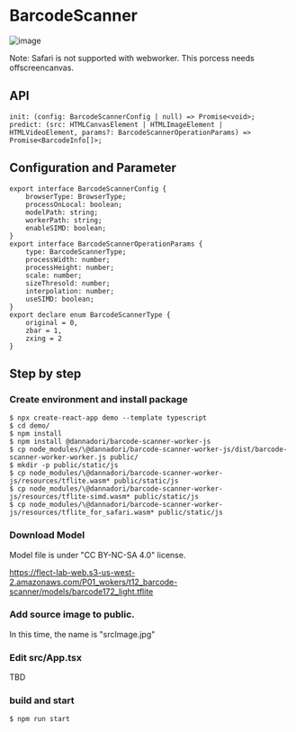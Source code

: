 # BarcodeScanner

![image](https://user-images.githubusercontent.com/48346627/118266526-b1ecb780-b4f5-11eb-9c25-d32a42e852ce.gif)

Note: Safari is not supported with webworker. This porcess needs offscreencanvas.

## API

```
init: (config: BarcodeScannerConfig | null) => Promise<void>;
predict: (src: HTMLCanvasElement | HTMLImageElement | HTMLVideoElement, params?: BarcodeScannerOperationParams) => Promise<BarcodeInfo[]>;

```

## Configuration and Parameter
```
export interface BarcodeScannerConfig {
    browserType: BrowserType;
    processOnLocal: boolean;
    modelPath: string;
    workerPath: string;
    enableSIMD: boolean;
}
export interface BarcodeScannerOperationParams {
    type: BarcodeScannerType;
    processWidth: number;
    processHeight: number;
    scale: number;
    sizeThresold: number;
    interpolation: number;
    useSIMD: boolean;
}
export declare enum BarcodeScannerType {
    original = 0,
    zbar = 1,
    zxing = 2
}
```


## Step by step
### Create environment and install package
```
$ npx create-react-app demo --template typescript
$ cd demo/
$ npm install
$ npm install @dannadori/barcode-scanner-worker-js
$ cp node_modules/\@dannadori/barcode-scanner-worker-js/dist/barcode-scanner-worker-worker.js public/
$ mkdir -p public/static/js
$ cp node_modules/\@dannadori/barcode-scanner-worker-js/resources/tflite.wasm* public/static/js
$ cp node_modules/\@dannadori/barcode-scanner-worker-js/resources/tflite-simd.wasm* public/static/js
$ cp node_modules/\@dannadori/barcode-scanner-worker-js/resources/tflite_for_safari.wasm* public/static/js
```

### Download Model
Model file is under "CC BY-NC-SA 4.0" license.

https://flect-lab-web.s3-us-west-2.amazonaws.com/P01_wokers/t12_barcode-scanner/models/barcode172_light.tflite


### Add source image to public. 
In this time, the name is "srcImage.jpg"

### Edit src/App.tsx
TBD

### build and start

```
$ npm run start
```




